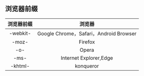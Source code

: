 ## 浏览器前缀

| 浏览器前缀 |                 浏览器                 |
| :--------: | :------------------------------------: |
|  -webkit-  | Google Chrome，Safari，Android Browser |
|   -moz-    |                Firefox                 |
|    -o-     |                 Opera                  |
|    -ms-    |         Internet Explorer,Edge         |
|  -khtml-   |               konqueror                |


